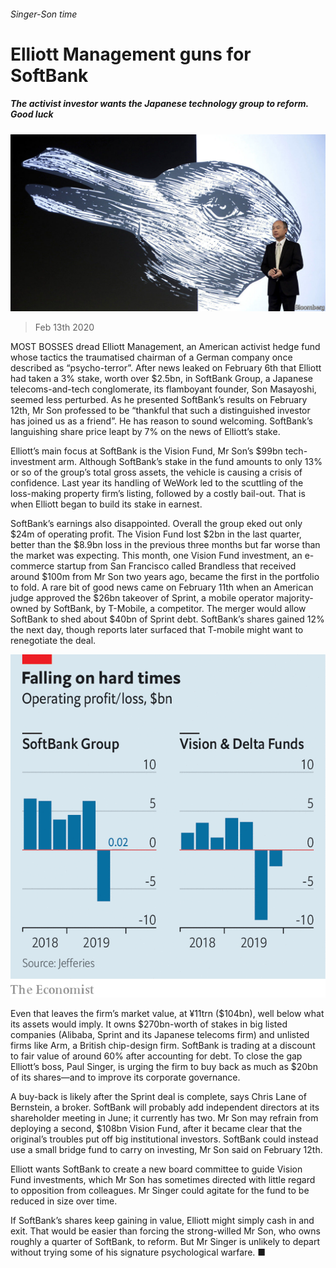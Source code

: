 ###### Singer-Son time

# Elliott Management guns for SoftBank 

##### The activist investor wants the Japanese technology group to reform. Good luck 

![image](images/20200215_WBP501.jpg) 

> Feb 13th 2020 

MOST BOSSES dread Elliott Management, an American activist hedge fund whose tactics the traumatised chairman of a German company once described as “psycho-terror”. After news leaked on February 6th that Elliott had taken a 3% stake, worth over $2.5bn, in SoftBank Group, a Japanese telecoms-and-tech conglomerate, its flamboyant founder, Son Masayoshi, seemed less perturbed. As he presented SoftBank’s results on February 12th, Mr Son professed to be “thankful that such a distinguished investor has joined us as a friend”. He has reason to sound welcoming. SoftBank’s languishing share price leapt by 7% on the news of Elliott’s stake.

Elliott’s main focus at SoftBank is the Vision Fund, Mr Son’s $99bn tech-investment arm. Although SoftBank’s stake in the fund amounts to only 13% or so of the group’s total gross assets, the vehicle is causing a crisis of confidence. Last year its handling of WeWork led to the scuttling of the loss-making property firm’s listing, followed by a costly bail-out. That is when Elliott began to build its stake in earnest.


SoftBank’s earnings also disappointed. Overall the group eked out only $24m of operating profit. The Vision Fund lost $2bn in the last quarter, better than the $8.9bn loss in the previous three months but far worse than the market was expecting. This month, one Vision Fund investment, an e-commerce startup from San Francisco called Brandless that received around $100m from Mr Son two years ago, became the first in the portfolio to fold. A rare bit of good news came on February 11th when an American judge approved the $26bn takeover of Sprint, a mobile operator majority-owned by SoftBank, by T-Mobile, a competitor. The merger would allow SoftBank to shed about $40bn of Sprint debt. SoftBank’s shares gained 12% the next day, though reports later surfaced that T-mobile might want to renegotiate the deal.

![image](images/20200215_WBC170.png) 


Even that leaves the firm’s market value, at ¥11trn ($104bn), well below what its assets would imply. It owns $270bn-worth of stakes in big listed companies (Alibaba, Sprint and its Japanese telecoms firm) and unlisted firms like Arm, a British chip-design firm. SoftBank is trading at a discount to fair value of around 60% after accounting for debt. To close the gap Elliott’s boss, Paul Singer, is urging the firm to buy back as much as $20bn of its shares—and to improve its corporate governance.

A buy-back is likely after the Sprint deal is complete, says Chris Lane of Bernstein, a broker. SoftBank will probably add independent directors at its shareholder meeting in June; it currently has two. Mr Son may refrain from deploying a second, $108bn Vision Fund, after it became clear that the original’s troubles put off big institutional investors. SoftBank could instead use a small bridge fund to carry on investing, Mr Son said on February 12th.

Elliott wants SoftBank to create a new board committee to guide Vision Fund investments, which Mr Son has sometimes directed with little regard to opposition from colleagues. Mr Singer could agitate for the fund to be reduced in size over time.

If SoftBank’s shares keep gaining in value, Elliott might simply cash in and exit. That would be easier than forcing the strong-willed Mr Son, who owns roughly a quarter of SoftBank, to reform. But Mr Singer is unlikely to depart without trying some of his signature psychological warfare. ■


